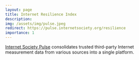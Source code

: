```yaml
---
layout: page
title: Internet Resilience Index
description:
img: /assets/img/pulse.jpeg
redirect: https://pulse.internetsociety.org/resilience
importance: 1
---
```


[Internet Society Pulse](https://pulse.internetsociety.org) consolidates trusted third-party Internet measurement data from various sources into a single platform.

